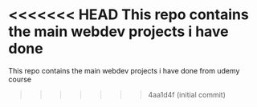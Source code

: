 <<<<<<< HEAD
This repo contains the main webdev projects i have done 
=======
This repo contains the main webdev projects i have done from udemy course 
>>>>>>> 4aa1d4f (initial commit)
